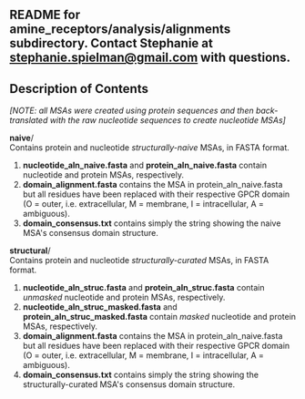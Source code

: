 README for amine_receptors/analysis/alignments subdirectory. 
Contact Stephanie at stephanie.spielman@gmail.com with questions.
---

## Description of Contents
_[NOTE: all MSAs were created using protein sequences and then back-translated with the raw nucleotide sequences to create nucleotide MSAs]_

__naive__/     
Contains protein and nucleotide *structurally-naive* MSAs, in FASTA format. 
 1. __nucleotide_aln_naive.fasta__ and __protein_aln_naive.fasta__ contain nucleotide and protein MSAs, respectively.
 2. __domain_alignment.fasta__ contains the MSA in protein_aln_naive.fasta but all residues have been replaced with their respective GPCR domain (O = outer, i.e. extracellular, M = membrane, I = intracellular, A = ambiguous).
 3. __domain_consensus.txt__ contains simply the string showing the naive MSA's consensus domain structure.

__structural__/     
Contains protein and nucleotide *structurally-curated* MSAs, in FASTA format. 
 1. __nucleotide_aln_struc.fasta__ and __protein_aln_struc.fasta__ contain *unmasked* nucleotide and protein MSAs, respectively.
 2. __nucleotide_aln_struc_masked.fasta__ and __protein_aln_struc_masked.fasta__ contain *masked* nucleotide and protein MSAs, respectively.
 3. __domain_alignment.fasta__ contains the MSA in protein_aln_naive.fasta but all residues have been replaced with their respective GPCR domain (O = outer, i.e. extracellular, M = membrane, I = intracellular, A = ambiguous).
 4. __domain_consensus.txt__ contains simply the string showing the structurally-curated MSA's consensus domain structure.